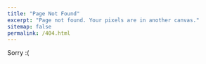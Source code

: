 ```yaml
---
title: "Page Not Found"
excerpt: "Page not found. Your pixels are in another canvas."
sitemap: false
permalink: /404.html
---
```


Sorry :(